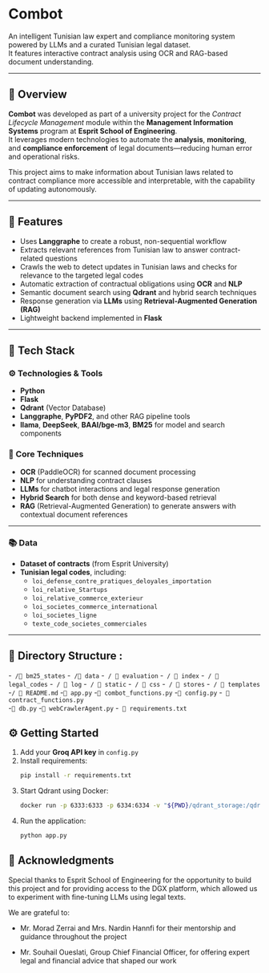 # Combot  

An intelligent Tunisian law expert and compliance monitoring system powered by LLMs and a curated Tunisian legal dataset.  
It features interactive contract analysis using OCR and RAG-based document understanding.

---

## 📝 Overview  

**Combot** was developed as part of a university project for the *Contract Lifecycle Management* module within the **Management Information Systems** program at **Esprit School of Engineering**.  
It leverages modern technologies to automate the **analysis**, **monitoring**, and **compliance enforcement** of legal documents—reducing human error and operational risks.  

This project aims to make information about Tunisian laws related to contract compliance more accessible and interpretable, with the capability of updating autonomously.

---

## 🚀 Features  

- Uses **Langgraphe** to create a robust, non-sequential workflow  
- Extracts relevant references from Tunisian law to answer contract-related questions  
- Crawls the web to detect updates in Tunisian laws and checks for relevance to the targeted legal codes  
- Automatic extraction of contractual obligations using **OCR** and **NLP**  
- Semantic document search using **Qdrant** and hybrid search techniques  
- Response generation via **LLMs** using **Retrieval-Augmented Generation (RAG)**  
- Lightweight backend implemented in **Flask**

---

## 🧰 Tech Stack  

### ⚙️ Technologies & Tools  

- **Python**  
- **Flask**  
- **Qdrant** (Vector Database)  
- **Langgraphe**, **PyPDF2**, and other RAG pipeline tools  
- **llama**, **DeepSeek**, **BAAI/bge-m3**, **BM25** for model and search components  

### 🧠 Core Techniques  

- **OCR** (PaddleOCR) for scanned document processing  
- **NLP** for understanding contract clauses  
- **LLMs** for chatbot interactions and legal response generation  
- **Hybrid Search** for both dense and keyword-based retrieval  
- **RAG** (Retrieval-Augmented Generation) to generate answers with contextual document references  

---

### 📚 Data  

- **Dataset of contracts** (from Esprit University)  
- **Tunisian legal codes**, including:
  - `loi_defense_contre_pratiques_deloyales_importation`  
  - `loi_relative_Startups`  
  - `loi_relative_commerce_exterieur`  
  - `loi_societes_commerce_international`  
  - `loi_societes_ligne`  
  - `texte_code_societes_commerciales`  

---

## 📁 Directory Structure  :

-` /📁 bm25_states` 
-` /📁 data` 
-` / 📁 evaluation` 
-` / 📁 index` 
-` / 📁 legal_codes` 
-` / 📁 log` 
-` / 📁 static` 
-` / 📁 css` 
-` / 📁 stores` 
-` / 📁 templates` 
-` / 📄 README.md ` 
-` 📄 app.py ` 
-` 📄 combot_functions.py ` 
-` 📄 config.py ` 
-` 📄 contract_functions.py`  
-` 📄 db.py ` 
-` 📄 webCrawlerAgent.py ` 
-` 📄 requirements.txt` 

## ⚙️ Getting Started  

1. Add your **Groq API key** in `config.py`  
2. Install requirements:  
   ```bash
   pip install -r requirements.txt
   
3. Start Qdrant using Docker:
   ```bash
   docker run -p 6333:6333 -p 6334:6334 -v "${PWD}/qdrant_storage:/qdrant/storage" qdrant/qdrant
4. Run the application:  
   ```bash
   python app.py

## 🙏 Acknowledgments
Special thanks to Esprit School of Engineering for the opportunity to build this project and for providing access to the DGX platform, which allowed us to experiment with fine-tuning LLMs using legal texts.

We are grateful to:

- Mr. Morad Zerrai and Mrs. Nardin Hannfi for their mentorship and guidance throughout the project

- Mr. Souhail Oueslati, Group Chief Financial Officer, for offering expert legal and financial advice that shaped our work
